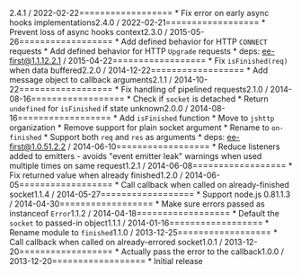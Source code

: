 2.4.1 / 2022-02-22==================  * Fix error on early async hooks implementations2.4.0 / 2022-02-21==================  * Prevent loss of async hooks context2.3.0 / 2015-05-26==================  * Add defined behavior for HTTP `CONNECT` requests  * Add defined behavior for HTTP `Upgrade` requests  * deps: ee-first@1.1.12.2.1 / 2015-04-22==================  * Fix `isFinished(req)` when data buffered2.2.0 / 2014-12-22==================  * Add message object to callback arguments2.1.1 / 2014-10-22==================  * Fix handling of pipelined requests2.1.0 / 2014-08-16==================  * Check if `socket` is detached  * Return `undefined` for `isFinished` if state unknown2.0.0 / 2014-08-16==================  * Add `isFinished` function  * Move to `jshttp` organization  * Remove support for plain socket argument  * Rename to `on-finished`  * Support both `req` and `res` as arguments  * deps: ee-first@1.0.51.2.2 / 2014-06-10==================  * Reduce listeners added to emitters    - avoids "event emitter leak" warnings when used multiple times on same request1.2.1 / 2014-06-08==================  * Fix returned value when already finished1.2.0 / 2014-06-05==================  * Call callback when called on already-finished socket1.1.4 / 2014-05-27==================  * Support node.js 0.81.1.3 / 2014-04-30==================  * Make sure errors passed as instanceof `Error`1.1.2 / 2014-04-18==================  * Default the `socket` to passed-in object1.1.1 / 2014-01-16==================  * Rename module to `finished`1.1.0 / 2013-12-25==================  * Call callback when called on already-errored socket1.0.1 / 2013-12-20==================  * Actually pass the error to the callback1.0.0 / 2013-12-20==================  * Initial release
